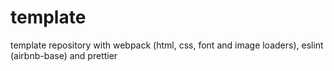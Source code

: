# template
template repository with webpack (html, css, font and image loaders), eslint (airbnb-base) and prettier
